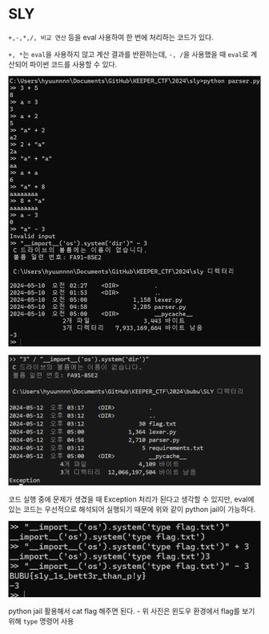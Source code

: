 # SLY

`+,-,*,/, 비교 연산` 등을 eval 사용하여 한 번에 처리하는 코드가 있다.

`+, *`는 `eval`을 사용하지 않고 계산 결과를 반환하는데, `-, /`을 사용했을 때 `eval`로 계산되어 파이썬 코드를 사용할 수 있다.

![alt text](img/image.png)

![alt text](img/image-1.png)

코드 실행 중에 문제가 생겼을 때 Exception 처리가 된다고 생각할 수 있지만, eval에 있는 코드는 우선적으로 해석되어 실행되기 때문에 위와 같이 python jail이 가능하다.

![alt text](img/image-2.png)

python jail 활용해서 cat flag 해주면 된다. - 위 사진은 윈도우 환경에서 flag를 보기 위해 `type` 명령어 사용
